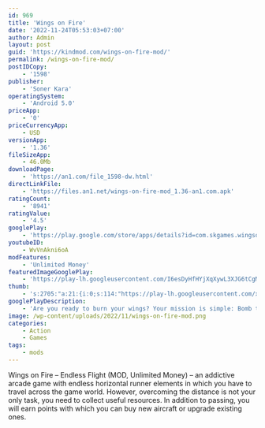 ```yaml
---
id: 969
title: 'Wings on Fire'
date: '2022-11-24T05:53:03+07:00'
author: Admin
layout: post
guid: 'https://kindmod.com/wings-on-fire-mod/'
permalink: /wings-on-fire-mod/
postIDCopy:
    - '1598'
publisher:
    - 'Soner Kara'
operatingSystem:
    - 'Android 5.0'
priceApp:
    - '0'
priceCurrencyApp:
    - USD
versionApp:
    - '1.36'
fileSizeApp:
    - 46.0Mb
downloadPage:
    - 'https://an1.com/file_1598-dw.html'
directLinkFile:
    - 'https://files.an1.net/wings-on-fire-mod_1.36-an1.com.apk'
ratingCount:
    - '8941'
ratingValue:
    - '4.5'
googlePlay:
    - 'https://play.google.com/store/apps/details?id=com.skgames.wingsonfiregame'
youtubeID:
    - WvVnAkni6oA
modFeatures:
    - 'Unlimited Money'
featuredImageGooglePlay:
    - 'https://play-lh.googleusercontent.com/I6esDyHfHYjXqXywL3XJG6tCgMV8R8qwq4C0vDfYOSNhAuBmUYfDQnoTaaS_thpyVg'
thumb:
    - 's:2705:"a:21:{i:0;s:114:"https://play-lh.googleusercontent.com/xr0ePW_Khvxdx4tbLzPrXZDMMh54BOy2GXz_ooEdyIckuDtlZJZtIpYmVMBCbHeNjQ=w526-h296";i:1;s:115:"https://play-lh.googleusercontent.com/rDrYcn8cgSaKJ1nkUTm0xyZMFtcLvx4ZCNRcRfo-0QpY9cVgKuE6rd3RlEY35Geujf4=w526-h296";i:2;s:115:"https://play-lh.googleusercontent.com/8O_eSA0qA59a4p-YzoDODu4dWGURCHxXhSvZvgpdqXl_00QWXP7xybAXScJVZ313Q_I=w526-h296";i:3;s:115:"https://play-lh.googleusercontent.com/Mv2xQyskE88c0g-KZXq0togrnEEW-WR7amkSfZlQ0QDrYeut096WNR7EnWZ7gZ8IXq0=w526-h296";i:4;s:116:"https://play-lh.googleusercontent.com/xRaxhxV3qnbyOq_E2WTfsoQRAh17RbdAASEuDvCQRd5cvIVHsM9NZNz7e8gY3NwmQ248=w526-h296";i:5;s:115:"https://play-lh.googleusercontent.com/sxET-lTRt3yzHkib7GBiUHo4zSPGmSP76sTfrCumYcpmbi2sMCX8K3f1qzkrXGAc9zs=w526-h296";i:6;s:114:"https://play-lh.googleusercontent.com/R0weYrFSAKFejoTIGoKv7zxQeQWfRl9uxgjJ9CQstjUeboanwyh6rytNBfdIb5cGaA=w526-h296";i:7;s:115:"https://play-lh.googleusercontent.com/zRLcQ8HXzVSQA5sTe1GDfpw0wcJzxBGUidUwWQaOaLpSRyd4wPIjtzN2rKDQyLbfci4=w526-h296";i:8;s:115:"https://play-lh.googleusercontent.com/PBo-86sTAuKAgeY9GSIFgD6NbH_rEh7NZ5ACkZ0amfv7fRVxQ16cZVbEuKyGwRyP6rE=w526-h296";i:9;s:115:"https://play-lh.googleusercontent.com/pR5nU4x-41VzBcDtCO3VCXHYBQ9vK5HFR6qgtKeP-zkVA6SCHp14ww4PsaSAb7Uc3vE=w526-h296";i:10;s:115:"https://play-lh.googleusercontent.com/hhwuJgelaXB0t94ACRw0UGtyajWNDNxzRcWcZQKSfgZrbAzdhPpSuRVcKwmt50ltg4c=w526-h296";i:11;s:115:"https://play-lh.googleusercontent.com/FnP5rK2oCMeUPb1nRJ8C2F-B25X5vnn8B3g_IP7CdN2YFB25j_UBe7DAW5unopgzmqg=w526-h296";i:12;s:116:"https://play-lh.googleusercontent.com/c8QyEWTvacJASupnBvgKOY15rUFkmZjQGB-aGCuTt0jkNC7nF8zATEj54uJeomgAOZzg=w526-h296";i:13;s:116:"https://play-lh.googleusercontent.com/yaGdgF68HaFepyFP2l9NnKH433UJMmBKCfpg11SfkzuXZ6E_WPBFcFcgdQsRZj1550CM=w526-h296";i:14;s:116:"https://play-lh.googleusercontent.com/hXqZTvd7xPr88deT0MSUS_qj7BXnhsKyn6QtGpgda313fsTBf5GlO2zW9DOkOD3El866=w526-h296";i:15;s:115:"https://play-lh.googleusercontent.com/GDtGWEMKKK6zqngSJXSr0aNnKurRnHwDKESbZoZb9pPGlFpgnAp1GIYna16fb1MIpm8=w526-h296";i:16;s:115:"https://play-lh.googleusercontent.com/X-pxAg0CqGEtMKU_Bbj7wFKCt9Sjt5bXIKWwS8-yaXG5mjBTWfTgWfvGf1peXM4-IH4=w526-h296";i:17;s:114:"https://play-lh.googleusercontent.com/6U0BuOuh9jOyguSJXgR7ANsCaiM8IDiHo-DR13bkBK67-04OceAdaYK5w7IgBDEyWQ=w526-h296";i:18;s:114:"https://play-lh.googleusercontent.com/eSbynNm8ZgQnKWtWDTtUJgzZiKnIvtKmYNY6vH-9ghv_nK4s-vnmBEmuWXl-lovtNA=w526-h296";i:19;s:115:"https://play-lh.googleusercontent.com/APOT1rYCn6snR_2DimdVPGUv2qgSgMMaBhDce_jNSlVcI88Wo3nNfhV44YohnBA01Aw=w526-h296";i:20;s:114:"https://play-lh.googleusercontent.com/ERZiBfIFDZwBFH6Zdz4lEmfKzOTzUtwFFZJ2B_GDTY82g1Ua_J9uUZ52_7uwdeOHpQ=w526-h296";}";'
googlePlayDescription:
    - 'Are you ready to burn your wings? Your mission is simple: Bomb the enemy base with your airplane!. But do you have what it takes to reach there?. Wings on Fire invites you to an endless challenge you have never seen before!'
image: /wp-content/uploads/2022/11/wings-on-fire-mod.png
categories:
    - Action
    - Games
tags:
    - mods
---
```


Wings on Fire – Endless Flight (MOD, Unlimited Money) – an addictive arcade game with endless horizontal runner elements in which you have to travel across the game world. However, overcoming the distance is not your only task, you need to collect useful resources. In addition to passing, you will earn points with which you can buy new aircraft or upgrade existing ones.